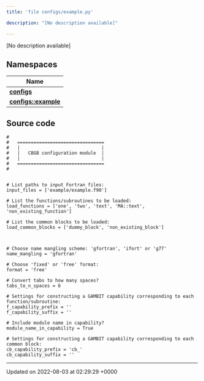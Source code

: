```yaml
---
title: 'file configs/example.py'

description: "[No description available]"

---
```







[No description available]

## Namespaces

| Name           |
| -------------- |
| **[configs](/documentation/code/colliderbit_development/namespaces/namespaceconfigs/)**  |
| **[configs::example](/documentation/code/colliderbit_development/namespaces/namespaceconfigs_1_1example/)**  |




## Source code

```
#
#   ================================
#   |                              |
#   |   CBGB configuration module  |
#   |                              |
#   ================================
#


# List paths to input Fortran files:
input_files = ['example/example.f90']

# List the functions/subroutines to be loaded:
load_functions = ['one', 'two', 'text', 'MA::text', 'non_existing_function']

# List the common blocks to be loaded:
load_common_blocks = ['dummy_block', 'non_existing_block'] 



# Choose name mangling scheme: 'gfortran', 'ifort' or 'g77'
name_mangling = 'gfortran'

# Choose 'fixed' or 'free' format:
format = 'free'  

# Convert tabs to how many spaces?
tabs_to_n_spaces = 6

# Settings for constructing a GAMBIT capability corresponding to each function/subroutine:
f_capability_prefix = ''
f_capability_suffix = ''

# Include module name in capability?
module_name_in_capability = True

# Settings for constructing a GAMBIT capability corresponding to each common block:
cb_capability_prefix = 'cb_'
cb_capability_suffix = ''
```


-------------------------------

Updated on 2022-08-03 at 02:29:29 +0000
